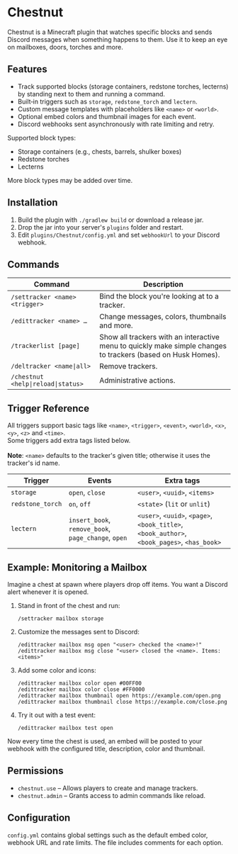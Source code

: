 # Chestnut

Chestnut is a Minecraft plugin that watches specific blocks and
sends Discord messages when something happens to them. Use it to keep an eye
on mailboxes, doors, torches and more.

## Features

- Track supported blocks (storage containers, redstone torches, lecterns) by standing next to them and running a command.
- Built‑in triggers such as `storage`, `redstone_torch` and `lectern`.
- Custom message templates with placeholders like `<name>` or `<world>`.
- Optional embed colors and thumbnail images for each event.
- Discord webhooks sent asynchronously with rate limiting and retry.

Supported block types:
- Storage containers (e.g., chests, barrels, shulker boxes)
- Redstone torches
- Lecterns

More block types may be added over time.

## Installation

1. Build the plugin with `./gradlew build` or download a release jar.
2. Drop the jar into your server's `plugins` folder and restart.
3. Edit `plugins/Chestnut/config.yml` and set `webhookUrl` to your Discord webhook.

## Commands

| Command | Description |
| --- | --- |
| `/settracker <name> <trigger>` | Bind the block you're looking at to a tracker. |
| `/edittracker <name> …` | Change messages, colors, thumbnails and more. |
| `/trackerlist [page]` | Show all trackers with an interactive menu to quickly make simple changes to trackers (based on Husk Homes). |
| `/deltracker <name\|all>` | Remove trackers. |
| `/chestnut <help\|reload\|status>` | Administrative actions. |

## Trigger Reference

All triggers support basic tags like `<name>`, `<trigger>`, `<event>`, `<world>`, `<x>`, `<y>`, `<z>` and `<time>`.
<br>Some triggers add extra tags listed below. <br><br>**Note**: `<name>` defaults to the tracker's given title; otherwise it uses the tracker's id name. 


| Trigger             | Events                                              | Extra tags                                                                                  |
|---------------------|-----------------------------------------------------|---------------------------------------------------------------------------------------------|
| `storage`           | `open`, `close`                                     | `<user>`, `<uuid>`, `<items>`                                                               |
| `redstone_torch`    | `on`, `off`                                         | `<state>` (`lit` or `unlit`)                                                                |
| `lectern`           | `insert_book`, `remove_book`, `page_change`, `open` | `<user>`, `<uuid>`, `<page>`, `<book_title>`, `<book_author>`, `<book_pages>`, `<has_book>` |

## Example: Monitoring a Mailbox

Imagine a chest at spawn where players drop off items. You want a Discord alert
whenever it is opened.

1. Stand in front of the chest and run:
   ```
   /settracker mailbox storage
   ```
2. Customize the messages sent to Discord:
   ```
   /edittracker mailbox msg open "<user> checked the <name>!"
   /edittracker mailbox msg close "<user> closed the <name>. Items: <items>"
   ```
3. Add some color and icons:
   ```
   /edittracker mailbox color open #00FF00
   /edittracker mailbox color close #FF0000
   /edittracker mailbox thumbnail open https://example.com/open.png
   /edittracker mailbox thumbnail close https://example.com/close.png
   ```
4. Try it out with a test event:
   ```
   /edittracker mailbox test open
   ```

Now every time the chest is used, an embed will be posted to your webhook with
the configured title, description, color and thumbnail.

## Permissions

- `chestnut.use` – Allows players to create and manage trackers.
- `chestnut.admin` – Grants access to admin commands like reload.

## Configuration

`config.yml` contains global settings such as the default embed color, webhook
URL and rate limits. The file includes comments for each option.

